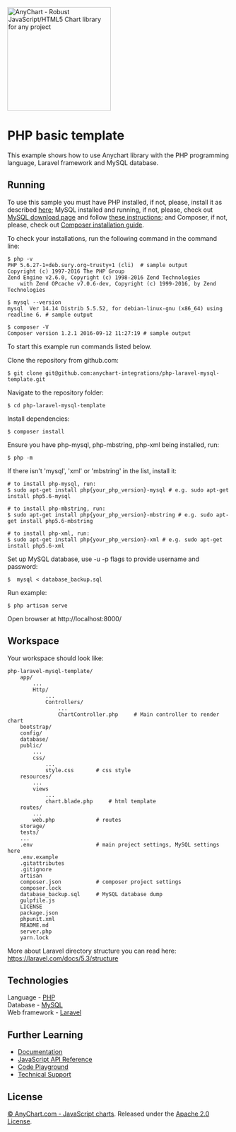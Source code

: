 [<img src="https://cdn.anychart.com/images/logo-transparent-segoe.png?2" width="234px" alt="AnyChart - Robust JavaScript/HTML5 Chart library for any project">](https://anychart.com)
# PHP basic template
This example shows how to use Anychart library with the PHP programming language, Laravel framework and MySQL database.

## Running

To use this sample you must have PHP installed, if not, please, install it as described [here](http://php.net/manual/en/faq.installation.php);
MySQL installed and running, if not, please, check out [MySQL download page](https://dev.mysql.com/downloads/installer/) and follow [these instructions](http://dev.mysql.com/doc/refman/5.7/en/installing.html);
and Composer, if not, please, check out [Composer installation guide](https://getcomposer.org/doc/00-intro.md#installation-linux-unix-osx).

To check your installations, run the following command in the command line:
```
$ php -v
PHP 5.6.27-1+deb.sury.org~trusty+1 (cli)  # sample output
Copyright (c) 1997-2016 The PHP Group
Zend Engine v2.6.0, Copyright (c) 1998-2016 Zend Technologies
    with Zend OPcache v7.0.6-dev, Copyright (c) 1999-2016, by Zend Technologies

$ mysql --version
mysql  Ver 14.14 Distrib 5.5.52, for debian-linux-gnu (x86_64) using readline 6. # sample output

$ composer -V
Composer version 1.2.1 2016-09-12 11:27:19 # sample output
```

To start this example run commands listed below.

Clone the repository from github.com:
```
$ git clone git@github.com:anychart-integrations/php-laravel-mysql-template.git
```

Navigate to the repository folder:
```
$ cd php-laravel-mysql-template
```

Install dependencies:
```
$ composer install
```

Ensure you have php-mysql, php-mbstring, php-xml being installed, run:
```
$ php -m
```
If there isn't 'mysql', 'xml' or 'mbstring' in the list, install it:
```
# to install php-mysql, run:
$ sudo apt-get install php{your_php_version}-mysql # e.g. sudo apt-get install php5.6-mysql

# to install php-mbstring, run:
$ sudo apt-get install php{your_php_version}-mbstring # e.g. sudo apt-get install php5.6-mbstring

# to install php-xml, run:
$ sudo apt-get install php{your_php_version}-xml # e.g. sudo apt-get install php5.6-xml
```

Set up MySQL database, use -u -p flags to provide username and password:
```
$  mysql < database_backup.sql
```

Run example:
```
$ php artisan serve
```

Open browser at http://localhost:8000/

## Workspace
Your workspace should look like:
```
php-laravel-mysql-template/
    app/               
        ...
        Http/
            ...
            Controllers/
                ...
                ChartController.php     # Main controller to render chart
    bootstrap/
    config/
    database/
    public/
        ...
        css/
            ...
            style.css       # css style
    resources/
        ...
        views
            ...
            chart.blade.php     # html template
    routes/
        ...
        web.php             # routes
    storage/
    tests/
    ...
    .env                    # main project settings, MySQL settings here
    .env.example
    .gitattributes
    .gitignore
    artisan
    composer.json           # composer project settings
    composer.lock
    database_backup.sql     # MySQL database dump
    gulpfile.js
    LICENSE
    package.json
    phpunit.xml
    README.md
    server.php
    yarn.lock
```
More about Laravel directory structure you can read here: https://laravel.com/docs/5.3/structure

## Technologies
Language - [PHP](http://php.net)<br />
Database - [MySQL](https://www.mysql.com/)<br />
Web framework - [Laravel](https://laravel.com)<br />

## Further Learning
* [Documentation](https://docs.anychart.com)
* [JavaScript API Reference](https://api.anychart.com)
* [Code Playground](https://playground.anychart.com)
* [Technical Support](https://anychart.com/support)

## License
[© AnyChart.com - JavaScript charts](http://www.anychart.com). Released under the [Apache 2.0 License](https://github.com/anychart-integrations/php-laravel-mysql-template/blob/master/LICENSE).
